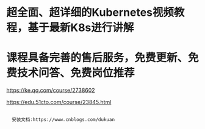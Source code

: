 # 超全面、超详细的Kubernetes视频教程，基于最新K8s进行讲解
# 课程具备完善的售后服务，免费更新、免费技术问答、免费岗位推荐
https://ke.qq.com/course/2738602

https://edu.51cto.com/course/23845.html


```

  安装文档:https://www.cnblogs.com/dukuan
  
```
